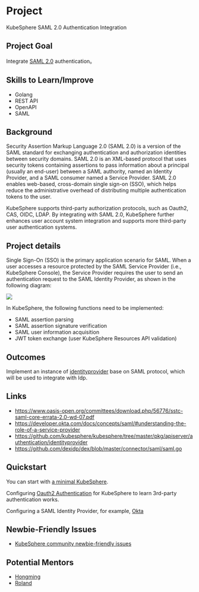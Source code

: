 # Project

KubeSphere SAML 2.0 Authentication Integration

## Project Goal

Integrate [SAML 2.0](https://www.oasis-open.org/committees/download.php/56776/sstc-saml-core-errata-2.0-wd-07.pdf) authentication。

## Skills to Learn/Improve

* Golang
* REST API
* OpenAPI
* SAML


## Background

Security Assertion Markup Language 2.0 (SAML 2.0) is a version of the SAML standard for exchanging authentication and authorization identities between security domains. SAML 2.0 is an XML-based protocol that uses security tokens containing assertions to pass information about a principal (usually an end-user) between a SAML authority, named an Identity Provider, and a SAML consumer named a Service Provider. SAML 2.0 enables web-based, cross-domain single sign-on (SSO), which helps reduce the administrative overhead of distributing multiple authentication tokens to the user.

KubeSphere supports third-party authorization protocols, such as Oauth2, CAS, OIDC, LDAP. By integrating with SAML 2.0, KubeSphere further enhances user account system integration and supports more third-party user authentication systems.

## Project details

Single Sign-On (SSO) is the primary application scenario for SAML. When a user accesses a resource protected by the SAML Service Provider (i.e., KubeSphere Console), the Service Provider requires the user to send an authentication request to the SAML Identity Provider, as shown in the following diagram:

![](https://upload.wikimedia.org/wikipedia/en/0/04/Saml2-browser-sso-redirect-post.png)

In KubeSphere, the following functions need to be implemented:
* SAML assertion parsing
* SAML assertion signature verification
* SAML user information acquisition
* JWT token exchange (user KubeSphere Resources API validation)

## Outcomes

Implement an instance of [identityprovider](https://github.com/kubesphere/kubesphere/tree/master/pkg/apiserver/authentication/identityprovider) base on SAML protocol, which will be used to integrate with Idp.

## Links

* https://www.oasis-open.org/committees/download.php/56776/sstc-saml-core-errata-2.0-wd-07.pdf
* https://developer.okta.com/docs/concepts/saml/#understanding-the-role-of-a-service-provider
* https://github.com/kubesphere/kubesphere/tree/master/pkg/apiserver/authentication/identityprovider
* https://github.com/dexidp/dex/blob/master/connector/saml/saml.go

## Quickstart

You can start with [a minimal KubeSphere](https://kubesphere.io/docs/quick-start/minimal-kubesphere-on-k8s/). 

Configuring [Oauth2 Authentication]( https://kubesphere.com.cn/docs/access-control-and-account-management/configuring-authentication/) for KubeSphere to learn 3rd-party authentication works.

Configuring a SAML Identity Provider, for example, [Okta](https://help.okta.com/en/prod/Content/Topics/Apps/Apps_App_Integration_Wizard_SAML.htm)

## Newbie-Friendly Issues

* [KubeSphere community newbie-friendly issues](https://github.com/search?q=user%3Akubesphere+label%3A%22good+first+issue%22+state%3Aopen&type=Issues&ref=advsearch&l=&l=)

## Potential Mentors

* [Hongming](https://github.com/wansir/)
* [Roland](https://github.com/rolandma1986/)
